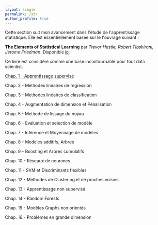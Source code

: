```yaml
---
layout: single
permalink: /st/
author_profile: true
---
```


Cette section suit mon avancement dans l'étude de l'apprentissage statistique. Elle est essentiellement basée sur le l'ouvrage suivant :

**The Elements of Statistical Learning** par *Trevor Hastie, Robert Tibshirani, Jerome Friedman*. Disponible [ici](https://web.stanford.edu/~hastie/Papers/ESLII.pdf).

Ce livre est considéré comme une base incontournable pour tout data scientist.

[Chap. 1 - Apprentissage supervisé](https://alexpeterbec.github.io/definitions/statistiques/Chap-1-apprentissage-supervise/)

Chap. 2 - Methodes linéaires de regression

Chap. 3 - Methodes linéaires de classification

Chap. 4 - Augmentation de dimension et Pénalisation

Chap. 5 - Methode de lissage du noyau

Chap. 6 - Evaluation et selection de modèle

Chap. 7 - Inférence et Moyennage de modèles

Chap. 8 - Modèles additifs, Arbres

Chap. 9 - Boosting et Arbres cumulatifs

Chap. 10 - Réseaux de neurones

Chap. 11 - SVM et Discriminants flexibles

Chap. 12 - Methodes de Clustering et de proches voisins

Chap. 13 - Apprentissage non supervisé

Chap. 14 - Random Forests

Chap. 15 - Modèles Graphs non orientés

Chap. 16 - Problèmes en grande dimension
